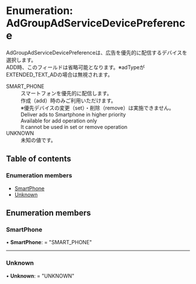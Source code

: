 # Enumeration: AdGroupAdServiceDevicePreference


<div lang=\"ja\">AdGroupAdServiceDevicePreferenceは、広告を優先的に配信するデバイスを選択します。<br> ADD時、このフィールドは省略可能となります。※adTypeがEXTENDED_TEXT_ADの場合は無視されます。</div>  <dl class=term>   <dt class=\"term__item\">SMART_PHONE</dt>   <dd class=\"term__desc\"><span lang=\"ja\">スマートフォンを優先的に配信します。<br>作成（add）時のみご利用いただけます。<br>※優先デバイスの変更（set）・削除（remove）は実施できません。</span><span lang=\"en\">Deliver ads to Smartphone in higher priority<br>Available for add operation only<br>It cannot be used in set or remove operation</span></dd>   <dt class=\"term__item\">UNKNOWN</dt>   <dd class=\"term__desc\"><span lang=\"ja\">未知の値です。</span></dd> </dl>

## Table of contents

### Enumeration members

- [SmartPhone](adgroupadservicedevicepreference.md#smartphone)
- [Unknown](adgroupadservicedevicepreference.md#unknown)

## Enumeration members

### SmartPhone

• **SmartPhone**: = "SMART\_PHONE"

___

### Unknown

• **Unknown**: = "UNKNOWN"
